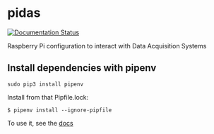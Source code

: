 # pidas

[![Documentation Status](https://readthedocs.org/projects/pidas/badge/?version=latest)](http://pidas.readthedocs.io/en/latest/?badge=latest)
    
Raspberry Pi configuration to interact with Data Acquisition Systems

## Install dependencies with pipenv

    sudo pip3 install pipenv

Install from that Pipfile.lock:

    $ pipenv install --ignore-pipfile

To use it, see the [docs](http://pidas.readthedocs.io/en/latest/start.html)

